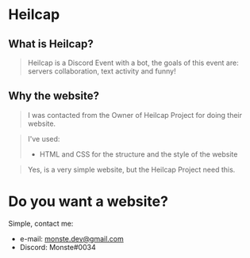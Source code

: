 # Heilcap

## What is Heilcap?

> Heilcap is a Discord Event with a bot, the goals of this event are: servers collaboration, text activity and funny!

## Why the website?

> I was contacted from the Owner of Heilcap Project for doing their website.

> I've used:
> - HTML and CSS for the structure and the style of the website

> Yes, is a very simple website, but the Heilcap Project need this.

# Do you want a website?

Simple, contact me:
- e-mail: monste.dev@gmail.com
- Discord: Monste#0034
